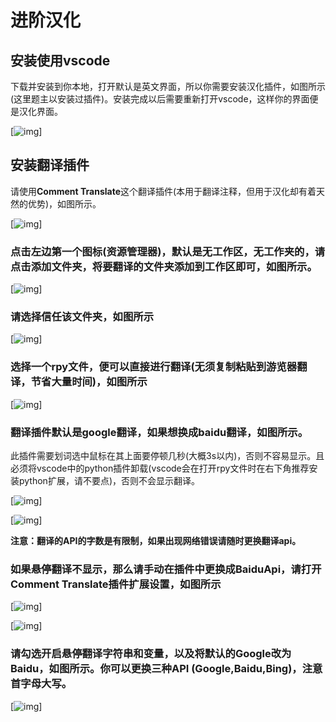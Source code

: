 # 进阶汉化

## 安装使用vscode

下载并安装到你本地，打开默认是英文界面，所以你需要安装汉化插件，如图所示(这里题主以安装过插件)。安装完成以后需要重新打开vscode，这样你的界面便是汉化界面。

[![img](https://cdn.jsdelivr.net/gh/dclef/CDN/renpy/vscode_1.png)]
## 安装翻译插件

请使用**Comment Translate**这个翻译插件(本用于翻译注释，但用于汉化却有着天然的优势)，如图所示。

[![img](https://cdn.jsdelivr.net/gh/dclef/CDN/renpy/vscode_2.png)]

### 点击左边第一个图标(资源管理器)，默认是无工作区，无工作夹的，请点击添加文件夹，将要翻译的文件夹添加到工作区即可，如图所示。

[![img](https://cdn.jsdelivr.net/gh/dclef/CDN/renpy/vscode_3.png)]

### 请选择信任该文件夹，如图所示

[![img](https://cdn.jsdelivr.net/gh/dclef/CDN/renpy/vscode_4.png)]

### 选择一个rpy文件，便可以直接进行翻译(无须复制粘贴到游览器翻译，节省大量时间)，如图所示

[![img](https://cdn.jsdelivr.net/gh/dclef/CDN/renpy/vscode_5.png)]

### 翻译插件默认是google翻译，如果想换成baidu翻译，如图所示。

此插件需要划词选中鼠标在其上面要停顿几秒(大概3s以内)，否则不容易显示。且必须将vscode中的python插件卸载(vscode会在打开rpy文件时在右下角推荐安装python扩展，请不要点)，否则不会显示翻译。

[![img](https://cdn.jsdelivr.net/gh/dclef/CDN/renpy/vscode_6.png)]

[![img](https://cdn.jsdelivr.net/gh/dclef/CDN/renpy/vscode_7.png)]

**注意：翻译的API的字数是有限制，如果出现网络错误请随时更换翻译api。**

### 如果悬停翻译不显示，那么请手动在插件中更换成BaiduApi，请打开Comment Translate插件扩展设置，如图所示

[![img](https://cdn.jsdelivr.net/gh/dclef/CDN/renpy/vscode_8.png)]

[![img](https://cdn.jsdelivr.net/gh/dclef/CDN/renpy/vscode_9.png)]

### 请勾选开启悬停翻译字符串和变量，以及将默认的Google改为Baidu，如图所示。你可以更换三种API (Google,Baidu,Bing)，注意首字母大写。

[![img](https://cdn.jsdelivr.net/gh/dclef/CDN/renpy/vscode_10.png)]